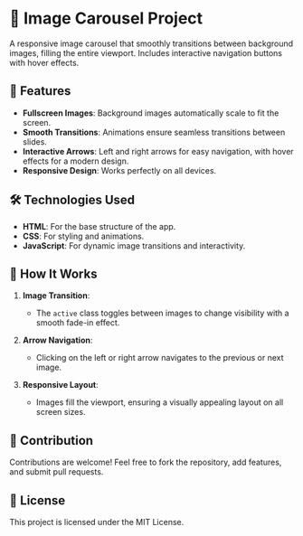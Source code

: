 # 🎠 Image Carousel Project

A responsive image carousel that smoothly transitions between background images, filling the entire viewport. Includes interactive navigation buttons with hover effects.

## 🌟 Features

- **Fullscreen Images**: Background images automatically scale to fit the screen.
- **Smooth Transitions**: Animations ensure seamless transitions between slides.
- **Interactive Arrows**: Left and right arrows for easy navigation, with hover effects for a modern design.
- **Responsive Design**: Works perfectly on all devices.

## 🛠️ Technologies Used

- **HTML**: For the base structure of the app.
- **CSS**: For styling and animations.
- **JavaScript**: For dynamic image transitions and interactivity.

## 🚀 How It Works

1. **Image Transition**:

   - The `active` class toggles between images to change visibility with a smooth fade-in effect.

2. **Arrow Navigation**:

   - Clicking on the left or right arrow navigates to the previous or next image.

3. **Responsive Layout**:
   - Images fill the viewport, ensuring a visually appealing layout on all screen sizes.

## 🤝 Contribution

Contributions are welcome! Feel free to fork the repository, add features, and submit pull requests.

## 📄 License

This project is licensed under the MIT License.
